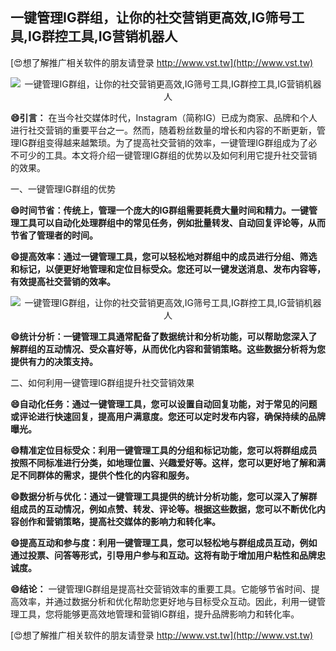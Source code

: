 ## **一键管理IG群组，让你的社交营销更高效,IG筛号工具,IG群控工具,IG营销机器人**

[😍想了解推广相关软件的朋友请登录 http://www.vst.tw](http://www.vst.tw)

 <center><img src="https://vst.tw/MP4/tuiguang/png/7.png" alt="一键管理IG群组，让你的社交营销更高效,IG筛号工具,IG群控工具,IG营销机器人"></center>

**😄引言：**
在当今社交媒体时代，Instagram（简称IG）已成为商家、品牌和个人进行社交营销的重要平台之一。然而，随着粉丝数量的增长和内容的不断更新，管理IG群组变得越来越繁琐。为了提高社交营销的效率，一键管理IG群组成为了必不可少的工具。本文将介绍一键管理IG群组的优势以及如何利用它提升社交营销的效果。

一、一键管理IG群组的优势

**😄时间节省：传统上，管理一个庞大的IG群组需要耗费大量时间和精力。一键管理工具可以自动化处理群组中的常见任务，例如批量转发、自动回复评论等，从而节省了管理者的时间。**

**😄提高效率：通过一键管理工具，您可以轻松地对群组中的成员进行分组、筛选和标记，以便更好地管理和定位目标受众。您还可以一键发送消息、发布内容等，有效提高社交营销的效率。**

 <center><img src="https://vst.tw/MP4/tuiguang/png/4.png" alt="一键管理IG群组，让你的社交营销更高效,IG筛号工具,IG群控工具,IG营销机器人"></center>

**😄统计分析：一键管理工具通常配备了数据统计和分析功能，可以帮助您深入了解群组的互动情况、受众喜好等，从而优化内容和营销策略。这些数据分析将为您提供有力的决策支持。**

二、如何利用一键管理IG群组提升社交营销效果

**😄自动化任务：通过一键管理工具，您可以设置自动回复功能，对于常见的问题或评论进行快速回复，提高用户满意度。您还可以定时发布内容，确保持续的品牌曝光。**

**😄精准定位目标受众：利用一键管理工具的分组和标记功能，您可以将群组成员按照不同标准进行分类，如地理位置、兴趣爱好等。这样，您可以更好地了解和满足不同群体的需求，提供个性化的内容和服务。**

**😄数据分析与优化：通过一键管理工具提供的统计分析功能，您可以深入了解群组成员的互动情况，例如点赞、转发、评论等。根据这些数据，您可以不断优化内容创作和营销策略，提高社交媒体的影响力和转化率。**

**😄提高互动和参与度：利用一键管理工具，您可以轻松地与群组成员互动，例如通过投票、问答等形式，引导用户参与和互动。这将有助于增加用户粘性和品牌忠诚度。**

**😄结论：**
一键管理IG群组是提高社交营销效率的重要工具。它能够节省时间、提高效率，并通过数据分析和优化帮助您更好地与目标受众互动。因此，利用一键管理工具，您将能够更高效地管理和营销IG群组，提升品牌影响力和转化率。

[😍想了解推广相关软件的朋友请登录 http://www.vst.tw](http://www.vst.tw)



